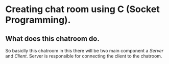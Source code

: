 # Creating chat room using C (Socket Programming).
## What does this chatroom do.
So basiclly this chatroom in this there will be two main component a *Server* and *Client*.
Server is responsible for connecting the client to the chatroom. 
 

